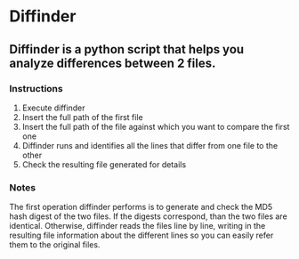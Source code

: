 # Diffinder
## Diffinder is a python script that helps you analyze differences between 2 files.

### Instructions
1. Execute diffinder
2. Insert the full path of the first file
3. Insert the full path of the file against which you want to compare the first one
4. Diffinder runs and identifies all the lines that differ from one file to the other
5. Check the resulting file generated for details

### Notes
The first operation diffinder performs is to generate and check the MD5 hash digest of
the two files.
If the digests correspond, than the two files are identical.
Otherwise, diffinder reads the files line by line, writing in the resulting file information
about the different lines so you can easily refer them to the original files.
